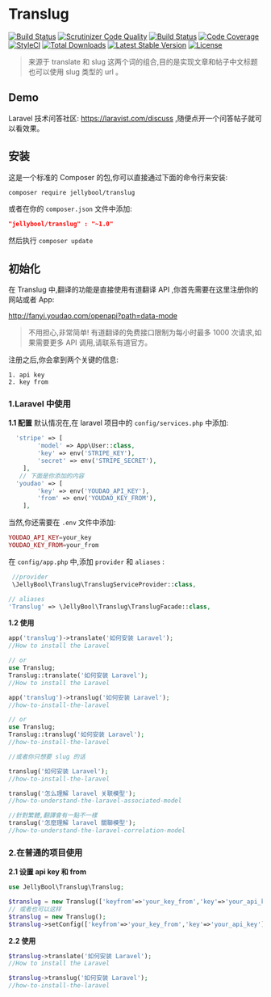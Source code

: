 # Translug

[![Build Status](https://travis-ci.org/JellyBool/translug.svg?branch=master)](https://travis-ci.org/JellyBool/translug)
[![Scrutinizer Code Quality](https://scrutinizer-ci.com/g/JellyBool/translug/badges/quality-score.png?b=master)](https://scrutinizer-ci.com/g/JellyBool/translug/?branch=master)
[![Build Status](https://scrutinizer-ci.com/g/JellyBool/translug/badges/build.png?b=master)](https://scrutinizer-ci.com/g/JellyBool/translug/build-status/master)
[![Code Coverage](https://scrutinizer-ci.com/g/JellyBool/translug/badges/coverage.png?b=master)](https://scrutinizer-ci.com/g/JellyBool/translug/?branch=master)
[![StyleCI](https://styleci.io/repos/68300128/shield?branch=master)](https://styleci.io/repos/68300128)
[![Total Downloads](https://poser.pugx.org/JellyBool/translug/downloads)](https://packagist.org/packages/JellyBool/translug)
[![Latest Stable Version](https://poser.pugx.org/JellyBool/translug/version)](https://packagist.org/packages/JellyBool/translug)
[![License](https://poser.pugx.org/JellyBool/translug/license)](https://packagist.org/packages/JellyBool/translug)

>来源于 translate 和 slug 这两个词的组合,目的是实现文章和帖子中文标题也可以使用 slug 类型的 url 。

## Demo
Laravel 技术问答社区: https://laravist.com/discuss ,随便点开一个问答帖子就可以看效果。

## 安装

这是一个标准的 Composer 的包,你可以直接通过下面的命令行来安装:

```bash
composer require jellybool/translug
```
或者在你的 `composer.json` 文件中添加:

```json
"jellybool/translug" : "~1.0"
```
然后执行 `composer update`

## 初始化

在 Translug 中,翻译的功能是直接使用有道翻译 API ,你首先需要在这里注册你的网站或者 App:

http://fanyi.youdao.com/openapi?path=data-mode

> 不用担心,非常简单! 有道翻译的免费接口限制为每小时最多 1000 次请求,如果需要更多 API 调用,请联系有道官方。

注册之后,你会拿到两个关键的信息:
```
1. api key
2. key from
```

### 1.Laravel 中使用
**1.1 配置**
默认情况在,在 laravel 项目中的 `config/services.php` 中添加:

```php
  'stripe' => [
        'model' => App\User::class,
        'key' => env('STRIPE_KEY'),
        'secret' => env('STRIPE_SECRET'),
    ],
   // 下面是你添加的内容
  'youdao' => [
        'key' => env('YOUDAO_API_KEY'),
        'from' => env('YOUDAO_KEY_FROM'),
    ],
```
当然,你还需要在 `.env` 文件中添加:
```php
YOUDAO_API_KEY=your_key
YOUDAO_KEY_FROM=your_from
```

在 `config/app.php` 中,添加 `provider` 和 `aliases` :

```php
 //provider
 \JellyBool\Translug\TranslugServiceProvider::class,

// aliases
'Translug' => \JellyBool\Translug\TranslugFacade::class,
```

**1.2 使用**
```php
app('translug')->translate('如何安装 Laravel'); 
//How to install the Laravel

// or 
use Translug;
Translug::translate('如何安装 Laravel');
//How to install the Laravel

app('translug')->translug('如何安装 Laravel'); 
//how-to-install-the-laravel

// or 
use Translug;
Translug::translug('如何安装 Laravel');
//how-to-install-the-laravel

//或者你只想要 slug 的话

translug('如何安装 Laravel');
//how-to-install-the-laravel

translug('怎么理解 laravel 关联模型');
//how-to-understand-the-laravel-associated-model

//針對繁體,翻譯會有一點不一樣
translug('怎麼理解 laravel 關聯模型');
//how-to-understand-the-laravel-correlation-model
```

### 2.在普通的项目使用

**2.1 设置 api key 和 from**

```php
use JellyBool\Translug\Translug;

$translug = new Translug(['keyfrom'=>'your_key_from','key'=>'your_api_key']);
// 或者也可以这样
$translug = new Translug();
$translug->setConfig(['keyfrom'=>'your_key_from','key'=>'your_api_key']);
```

**2.2 使用**

```php
$translug->translate('如何安装 Laravel');
//How to install the Laravel

$translug->translug('如何安装 Laravel');
//how-to-install-the-laravel
```


